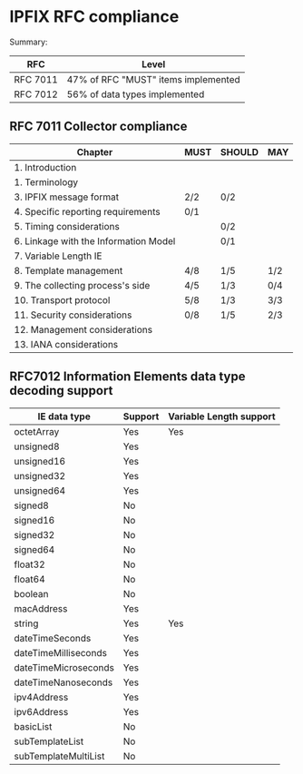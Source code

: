 # IPFIX RFC compliance

Summary:

| RFC       | Level |
|-----------|-------|
| RFC 7011  | 47% of RFC "MUST" items implemented |  
| RFC 7012  | 56% of data types implemented

## RFC 7011 Collector compliance

| Chapter | MUST | SHOULD | MAY | 
|---------|------|--------|-----|
| 1. Introduction                       |     |     |     |
| 1. Terminology                        |     |     |     |
| 3. IPFIX message format               | 2/2 | 0/2 |     |
| 4. Specific reporting requirements    | 0/1 |     |     |
| 5. Timing considerations              |     | 0/2 |     |
| 6. Linkage with the Information Model |     | 0/1 |     |
| 7. Variable Length IE                 |     |     |     |
| 8. Template management                | 4/8 | 1/5 | 1/2 |
| 9. The collecting process's side      | 4/5 | 1/3 | 0/4 |
| 10. Transport protocol                | 5/8 | 1/3 | 3/3 |
| 11. Security considerations           | 0/8 | 1/5 | 2/3 |
| 12. Management considerations         |     |     |     |
| 13. IANA considerations               |     |     |     |

## RFC7012 Information Elements data type decoding support

| IE data type          | Support | Variable Length support |
|-----------------------|---------|-------------------------|
| octetArray            | Yes     | Yes |
| unsigned8             | Yes     |     |
| unsigned16            | Yes     |     |
| unsigned32            | Yes     |     |
| unsigned64            | Yes     |     |
| signed8               | No      |     |
| signed16              | No      |     |
| signed32              | No      |     |
| signed64              | No      |     |
| float32               | No      |     |
| float64               | No      |     |
| boolean               | No      |     |
| macAddress            | Yes     |     |
| string                | Yes     | Yes |
| dateTimeSeconds       | Yes     |     |
| dateTimeMilliseconds  | Yes     |     |
| dateTimeMicroseconds  | Yes     |     |
| dateTimeNanoseconds   | Yes     |     |
| ipv4Address           | Yes     |     |
| ipv6Address           | Yes     |     |
| basicList             | No      |     |
| subTemplateList       | No      |     |
| subTemplateMultiList  | No      |     |
